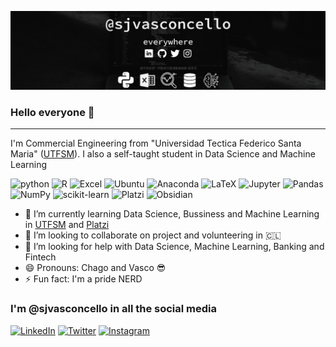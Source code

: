 ![alt text](img.jpg)


### Hello everyone 👋

----

I'm Commercial Engineering from "Universidad Tectica Federico Santa Maria" ([UTFSM](https://www.usm.cl/)). I also a self-taught student in Data Science and Machine Learning

![python](https://img.shields.io/badge/Python-14354C?style=for-the-badge&logo=python&logoColor=white)
![R](https://img.shields.io/badge/R-276DC3?style=for-the-badge&logo=r&logoColor=white)
![Excel](https://img.shields.io/badge/Microsoft_Excel-217346?style=for-the-badge&logo=microsoft-excel&logoColor=whit)
![Ubuntu](https://img.shields.io/badge/Ubuntu-E95420?style=for-the-badge&logo=ubuntu&logoColor=white)
![Anaconda](https://img.shields.io/badge/Anaconda-%2344A833.svg?style=for-the-badge&logo=anaconda&logoColor=white)
![LaTeX](https://img.shields.io/badge/latex-%23008080.svg?style=for-the-badge&logo=latex&logoColor=white)
![Jupyter](https://img.shields.io/badge/Jupyter-F37626.svg?&style=for-the-badge&logo=Jupyter&logoColor=white)
![Pandas](https://img.shields.io/badge/pandas-%23150458.svg?style=for-the-badge&logo=pandas&logoColor=white)
![NumPy](https://img.shields.io/badge/numpy-%23013243.svg?style=for-the-badge&logo=numpy&logoColor=white)
![scikit-learn](https://img.shields.io/badge/scikit--learn-%23F7931E.svg?style=for-the-badge&logo=scikit-learn&logoColor=white) 
![Platzi](https://img.shields.io/badge/Platzi-98CA3F?style=for-the-badge&logo=platzi&logoColor=white)
![Obsidian](https://img.shields.io/badge/Obsidian-483699?style=for-the-badge&logo=Obsidian&logoColor=white)

- 🌱 I’m currently learning Data Science, Bussiness and Machine Learning in [UTFSM](https://www.usm.cl/) and [Platzi](https://platzi.com/)
- 👯 I’m looking to collaborate on project and volunteering in 🇨🇱
- 🤔 I’m looking for help with Data Science, Machine Learning, Banking and Fintech
- 😄 Pronouns: Chago and Vasco 😎
- ⚡ Fun fact: I'm a pride NERD

### I'm @sjvasconcello in all the social media

[![LinkedIn](https://img.shields.io/badge/sjvasconcello-%230077B5.svg?style=for-the-badge&logo=linkedin&logoColor=white)](https://www.linkedin.com/in/sjvasconcello/)
[![Twitter](https://img.shields.io/badge/sjvasconcello-%231DA1F2.svg?style=for-the-badge&logo=Twitter&logoColor=white)](https://twitter.com/sjvasconcello)
[![Instagram](https://img.shields.io/badge/sjvasconcello-%23E4405F.svg?style=for-the-badge&logo=Instagram&logoColor=white)](https://www.instagram.com/sjvasconcello)

<!--
**sjvasconcello/sjvasconcello** is a ✨ _special_ ✨ repository because its `README.md` (this file) appears on your GitHub profile.

Here are some ideas to get you started:

- 🔭 I’m currently working on ...
- 🌱 I’m currently learning ...
- 👯 I’m looking to collaborate on ...
- 🤔 I’m looking for help with ...
- 💬 Ask me about ...
- 📫 How to reach me: ...
- 😄 Pronouns: ...
- ⚡ Fun fact: ...
-->
